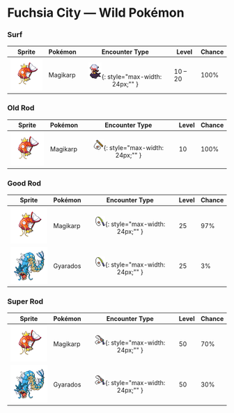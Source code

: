 # Fuchsia City — Wild Pokémon

### Surf

| Sprite | Pokémon | Encounter Type | Level | Chance |
|:------:|---------|:--------------:|-------|--------|
| ![Magikarp](../../assets/sprites/magikarp/front.gif "Magikarp") | Magikarp | ![Surf](../../assets/encounter_types/surf.png "Surf"){: style="max-width: 24px;"" } | 10 – 20 | 100% |

### Old Rod

| Sprite | Pokémon | Encounter Type | Level | Chance |
|:------:|---------|:--------------:|-------|--------|
| ![Magikarp](../../assets/sprites/magikarp/front.gif "Magikarp") | Magikarp | ![Old Rod](../../assets/encounter_types/old_rod.png "Old Rod"){: style="max-width: 24px;"" } | 10 | 100% |

### Good Rod

| Sprite | Pokémon | Encounter Type | Level | Chance |
|:------:|---------|:--------------:|-------|--------|
| ![Magikarp](../../assets/sprites/magikarp/front.gif "Magikarp") | Magikarp | ![Good Rod](../../assets/encounter_types/good_rod.png "Good Rod"){: style="max-width: 24px;"" } | 25 | 97% |
| ![Gyarados](../../assets/sprites/gyarados/front.gif "Gyarados") | Gyarados | ![Good Rod](../../assets/encounter_types/good_rod.png "Good Rod"){: style="max-width: 24px;"" } | 25 | 3% |

### Super Rod

| Sprite | Pokémon | Encounter Type | Level | Chance |
|:------:|---------|:--------------:|-------|--------|
| ![Magikarp](../../assets/sprites/magikarp/front.gif "Magikarp") | Magikarp | ![Super Rod](../../assets/encounter_types/super_rod.png "Super Rod"){: style="max-width: 24px;"" } | 50 | 70% |
| ![Gyarados](../../assets/sprites/gyarados/front.gif "Gyarados") | Gyarados | ![Super Rod](../../assets/encounter_types/super_rod.png "Super Rod"){: style="max-width: 24px;"" } | 50 | 30% |

